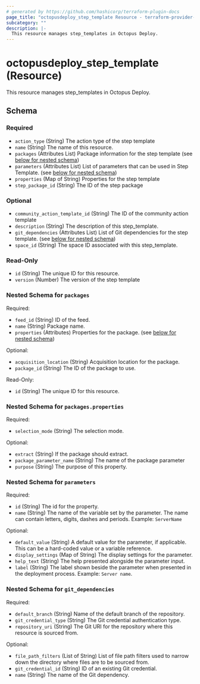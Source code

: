 ```yaml
---
# generated by https://github.com/hashicorp/terraform-plugin-docs
page_title: "octopusdeploy_step_template Resource - terraform-provider-octopusdeploy"
subcategory: ""
description: |-
  This resource manages step_templates in Octopus Deploy.
---
```


# octopusdeploy_step_template (Resource)

This resource manages step_templates in Octopus Deploy.



<!-- schema generated by tfplugindocs -->
## Schema

### Required

- `action_type` (String) The action type of the step template
- `name` (String) The name of this resource.
- `packages` (Attributes List) Package information for the step template (see [below for nested schema](#nestedatt--packages))
- `parameters` (Attributes List) List of parameters that can be used in Step Template. (see [below for nested schema](#nestedatt--parameters))
- `properties` (Map of String) Properties for the step template
- `step_package_id` (String) The ID of the step package

### Optional

- `community_action_template_id` (String) The ID of the community action template
- `description` (String) The description of this step_template.
- `git_dependencies` (Attributes List) List of Git dependencies for the step template. (see [below for nested schema](#nestedatt--git_dependencies))
- `space_id` (String) The space ID associated with this step_template.

### Read-Only

- `id` (String) The unique ID for this resource.
- `version` (Number) The version of the step template

<a id="nestedatt--packages"></a>
### Nested Schema for `packages`

Required:

- `feed_id` (String) ID of the feed.
- `name` (String) Package name.
- `properties` (Attributes) Properties for the package. (see [below for nested schema](#nestedatt--packages--properties))

Optional:

- `acquisition_location` (String) Acquisition location for the package.
- `package_id` (String) The ID of the package to use.

Read-Only:

- `id` (String) The unique ID for this resource.

<a id="nestedatt--packages--properties"></a>
### Nested Schema for `packages.properties`

Required:

- `selection_mode` (String) The selection mode.

Optional:

- `extract` (String) If the package should extract.
- `package_parameter_name` (String) The name of the package parameter
- `purpose` (String) The purpose of this property.



<a id="nestedatt--parameters"></a>
### Nested Schema for `parameters`

Required:

- `id` (String) The id for the property.
- `name` (String) The name of the variable set by the parameter. The name can contain letters, digits, dashes and periods. Example: `ServerName`

Optional:

- `default_value` (String) A default value for the parameter, if applicable. This can be a hard-coded value or a variable reference.
- `display_settings` (Map of String) The display settings for the parameter.
- `help_text` (String) The help presented alongside the parameter input.
- `label` (String) The label shown beside the parameter when presented in the deployment process. Example: `Server name`.


<a id="nestedatt--git_dependencies"></a>
### Nested Schema for `git_dependencies`

Required:

- `default_branch` (String) Name of the default branch of the repository.
- `git_credential_type` (String) The Git credential authentication type.
- `repository_uri` (String) The Git URI for the repository where this resource is sourced from.

Optional:

- `file_path_filters` (List of String) List of file path filters used to narrow down the directory where files are to be sourced from.
- `git_credential_id` (String) ID of an existing Git credential.
- `name` (String) The name of the Git dependency.


